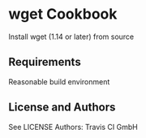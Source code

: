 wget Cookbook
=============
Install wget (1.14 or later) from source

Requirements
------------
Reasonable build environment



License and Authors
-------------------
See LICENSE
Authors: Travis CI GmbH

